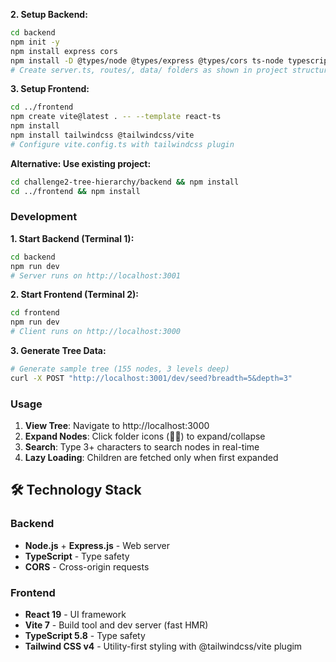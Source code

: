 **2. Setup Backend:**

```bash
cd backend
npm init -y
npm install express cors
npm install -D @types/node @types/express @types/cors ts-node typescript
# Create server.ts, routes/, data/ folders as shown in project structure
```

**3. Setup Frontend:**

```bash
cd ../frontend
npm create vite@latest . -- --template react-ts
npm install
npm install tailwindcss @tailwindcss/vite
# Configure vite.config.ts with tailwindcss plugin
```

**Alternative: Use existing project:**

```bash
cd challenge2-tree-hierarchy/backend && npm install
cd ../frontend && npm install
```

### Development

**1. Start Backend (Terminal 1):**

```bash
cd backend
npm run dev
# Server runs on http://localhost:3001
```

**2. Start Frontend (Terminal 2):**

```bash
cd frontend
npm run dev
# Client runs on http://localhost:3000
```

**3. Generate Tree Data:**

```bash
# Generate sample tree (155 nodes, 3 levels deep)
curl -X POST "http://localhost:3001/dev/seed?breadth=5&depth=3"
```

### Usage

1. **View Tree**: Navigate to http://localhost:3000
2. **Expand Nodes**: Click folder icons (📁📂) to expand/collapse
3. **Search**: Type 3+ characters to search nodes in real-time
4. **Lazy Loading**: Children are fetched only when first expanded

## 🛠️ Technology Stack

### Backend

- **Node.js** + **Express.js** - Web server
- **TypeScript** - Type safety
- **CORS** - Cross-origin requests

### Frontend

- **React 19** - UI framework
- **Vite 7** - Build tool and dev server (fast HMR)
- **TypeScript 5.8** - Type safety
- **Tailwind CSS v4** - Utility-first styling with @tailwindcss/vite plugim

